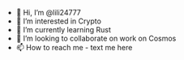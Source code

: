 - 👋 Hi, I’m @lili24777
- 👀 I’m interested in Crypto
- 🌱 I’m currently learning Rust
- 💞️ I’m looking to collaborate on work on Cosmos
- 📫 How to reach me - text me here
